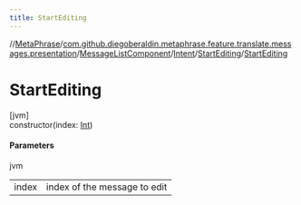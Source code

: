 ```yaml
---
title: StartEditing
---
```

//[MetaPhrase](../../../../../index.html)/[com.github.diegoberaldin.metaphrase.feature.translate.messages.presentation](../../../index.html)/[MessageListComponent](../../index.html)/[Intent](../index.html)/[StartEditing](index.html)/[StartEditing](-start-editing.html)



# StartEditing



[jvm]\
constructor(index: [Int](https://kotlinlang.org/api/latest/jvm/stdlib/kotlin/-int/index.html))



#### Parameters


jvm

| | |
|---|---|
| index | index of the message to edit |




